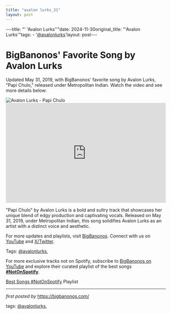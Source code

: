 ```yaml
---
title: "avalon lurks_31"
layout: post
---
```

---title: "' 'Avalon Lurks''"date: 2024-11-30original_title: "'Avalon Lurks'"tags:  - '[@avalonlurks](/tags/avalonlurks/)'layout: post---<!-- Post Title --><h1 >BigBanonos' Favorite Song by Avalon Lurks</h1> <!-- Introductory Text --><p >Updated May 31, 2019, with BigBanonos' favorite song by Avalon Lurks, "Papi Chulo," released under Metropolitan Indian. Watch the video and see more details below:</p> <!-- Featured Image --><div > <img src="https://imgproxy.ra.co/_/quality:66/aHR0cHM6Ly9zdGF0aWMucmEuY28vaW1hZ2VzL3Byb2ZpbGVzL3NxdWFyZS9hdmFsb25sdXJrcy5qcGc_ZGF0ZVVwZGF0ZWQ9MTcwMjQwMzA4MjAwMA==" alt="Avalon Lurks - Papi Chulo" /></div> <!-- YouTube Video Embed --><div > <iframe width="100%" height="315" src="https://www.youtube.com/embed/tIKQmnKewk4" title="avalon lurks - papi chulo (official video)" frameborder="0" allow="accelerometer; autoplay; clipboard-write; encrypted-media; gyroscope; picture-in-picture; web-share" referrerpolicy="strict-origin-when-cross-origin" allowfullscreen></iframe></div> <!-- Song Information --><div > <p>"Papi Chulo" by Avalon Lurks is a bold and sultry track that showcases her unique blend of edgy production and captivating vocals. Released on May 31, 2019, under Metropolitan Indian, this song solidifies Avalon Lurks as an artist with a distinct voice and aesthetic.</p></div> <!-- Footer Links --><div > <p>For more updates and playlists, visit <a href="https://bigbanonos.com/" target="_blank">BigBanonos</a>. Connect with us on <a href="https://www.youtube.com/[@BigBanonos](/tags/BigBanonos/)" target="_blank">YouTube</a> and <a href="https://x.com/bigbanonos" target="_blank">X/Twitter</a>.</p></div> <!-- Tags --><p >Tags: [@avalonlurks](/tags/avalonlurks/),</p><!--Subscribe and Playlist Links--><div>    <p>For more exclusive tracks not on Spotify, subscribe to <a href="https://www.youtube.com/[@BigBanonos](/tags/BigBanonos/)" target="_blank">BigBanonos on YouTube</a> and explore their curated playlist of the best songs <strong>[#NotOnSpotify](/tags/NotOnSpotify/)</strong>.</p>    <p><a href="https://www.youtube.com/playlist?list=PLtuNtuTatqI0kFahUCbtbfenC_ET5O_tr" target="_blank">Best Songs [#NotOnSpotify](/tags/NotOnSpotify/) Playlist<br /></a></p></div><hr /><p><em>first posted by</em> <a href="https://bigbanonos.com/" rel="noopener" target="_new">https://bigbanonos.com/</a></p><p>tags: [@avalonlurks](/tags/avalonlurks/),</p>